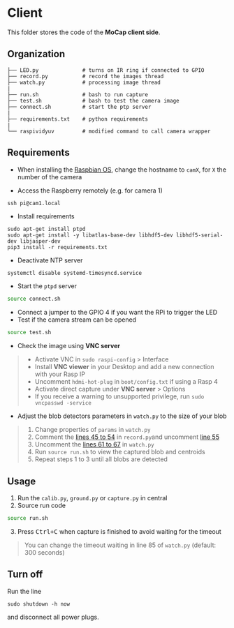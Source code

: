 # Client

This folder stores the code of the **MoCap client side**.

## Organization

    ├── LED.py              # turns on IR ring if connected to GPIO
    ├── record.py           # record the images thread
    ├── watch.py            # processing image thread  
    |
    ├── run.sh              # bash to run capture
    ├── test.sh             # bash to test the camera image
    ├── connect.sh          # start the ptp server
    |
    ├── requirements.txt    # python requirements
    |
    └── raspividyuv         # modified command to call camera wrapper


## Requirements

- When installing the [Raspbian OS](https://www.raspbian.org/), change the hostname to `camX`, for `X` the number of the camera

- Access the Raspberry remotely (e.g. for camera 1)
``` shell 
ssh pi@cam1.local
``` 

- Install requirements
``` shell 
sudo apt-get install ptpd
sudo apt-get install -y libatlas-base-dev libhdf5-dev libhdf5-serial-dev libjasper-dev
pip3 install -r requirements.txt
```

- Deactivate NTP server
``` bash
systemctl disable systemd-timesyncd.service
```

- Start the `ptpd` server
``` bash
source connect.sh
```
- Connect a jumper to the GPIO 4 if you want the RPi to trigger the LED
- Test if the camera stream can be opened
``` bash
source test.sh
```
- Check the image using **VNC server** 
>    * Activate VNC in `sudo raspi-config` > Interface
>    * Install **VNC viewer** in your Desktop and add a new connection with your Rasp IP
>    * Uncomment `hdmi-hot-plug` in `boot/config.txt` if using a Rasp 4
>    * Activate direct capture under **VNC server** > Options
>    * If you receive a warning to unsupported privilege, run `sudo vncpasswd -service`
- Adjust the blob detectors parameters in `watch.py` to the size of your blob
>    1) Change properties of `params` in `watch.py`
>    1) Comment the [lines 45 to 54](https://github.com/debOliveira/MoCapRasp/blob/main/client/record.py#L45-L54) in `record.py`and uncomment [line 55](https://github.com/debOliveira/MoCapRasp/blob/main/client/record.py#L55)
>    2) Uncomment the [lines 61 to 67](https://github.com/debOliveira/MoCapRasp/blob/main/client/record.py#L55) in `watch.py`
>    3) Run `source run.sh` to view the captured blob and centroids
>    4) Repeat steps 1 to 3 until all blobs are detected


## Usage

1) Run the `calib.py`, `ground.py` or `capture.py` in central
2) Source run code
``` bash
source run.sh
```
3) Press <kbd>Ctrl+C</kbd> when capture is finished to avoid waiting for the timeout
> You can change the timeout waiting in line 85 of `watch.py` (default: 300 seconds)

## Turn off

Run the line
```
sudo shutdown -h now
```
and disconnect all power plugs.


